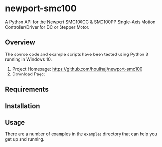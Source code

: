 # newport-smc100
A Python API for the Newport SMC100CC & SMC100PP Single-Axis Motion Controller/Driver for
DC or Stepper Motor.

## Overview
The source code and example scripts have been tested using Python 3 running in Windows 10.

1. Project Homepage: https://github.com/houlihaj/newport-smc100
2. Download Page:

## Requirements

## Installation

## Usage
There are a number of examples in the `examples` directory that can help you get up and running.
